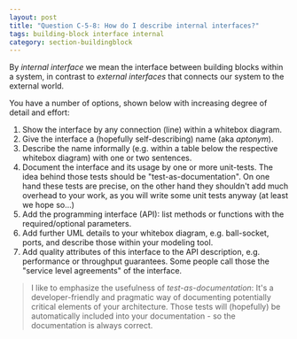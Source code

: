 ```yaml
---
layout: post
title: "Question C-5-8: How do I describe internal interfaces?"
tags: building-block interface internal
category: section-buildingblock
---
```


By _internal interface_ we mean the interface between building blocks within
a system, in contrast to _external interfaces_ that connects our system to the external world.

You have a number of options, shown below with increasing degree of detail and effort:

1. Show the interface by any connection (line) within a whitebox diagram.
2. Give the interface a (hopefully self-describing) name (aka _aptonym_).
3. Describe the name informally (e.g. within a table below the respective whitebox diagram) with one or two sentences.
4. Document the interface and its usage by one or more unit-tests. The idea behind those tests should be "test-as-documentation". On one hand these tests are precise, on the other hand they shouldn't add much overhead to your work, as you will write some unit tests anyway (at least we hope so...)
5. Add the programming interface (API): list methods or functions with the required/optional parameters.
6. Add further UML details to your whitebox diagram, e.g. ball-socket, ports, and describe those within your modeling tool.
7. Add quality attributes of this interface to the API description, e.g. performance or throughput guarantees. Some people call those the "service level agreements" of the interface.

>I like to emphasize the usefulness of _test-as-documentation_: It's a developer-friendly and pragmatic way of documenting potentially critical elements of your architecture. Those tests will (hopefully) be automatically included into your documentation - so the documentation is always correct.

